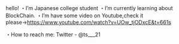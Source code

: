 hello!
 ・I’m Japanese college student
 ・I’m currently learning about BlockChain.
 ・I’m have some video on Youtube,check it please→https://www.youtube.com/watch?v=UOw_tjODxcE&t=661s

 ・How to reach me: Twitter - @ts___21
